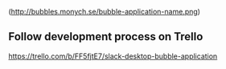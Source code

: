 (http://bubbles.monych.se/bubble-application-name.png)

## Follow development process on Trello

https://trello.com/b/FF5fjtE7/slack-desktop-bubble-application